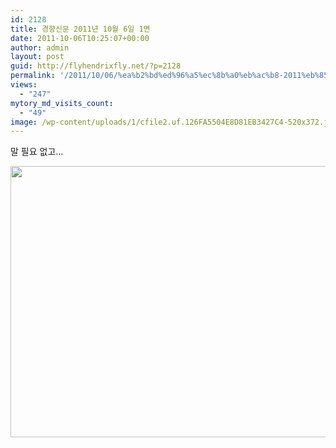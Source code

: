 ```yaml
---
id: 2128
title: 경향신문 2011년 10월 6일 1면
date: 2011-10-06T10:25:07+00:00
author: admin
layout: post
guid: http://flyhendrixfly.net/?p=2128
permalink: '/2011/10/06/%ea%b2%bd%ed%96%a5%ec%8b%a0%eb%ac%b8-2011%eb%85%84-10%ec%9b%94-6%ec%9d%bc-1%eb%a9%b4/'
views:
  - "247"
mytory_md_visits_count:
  - "49"
image: /wp-content/uploads/1/cfile2.uf.126FA5504E8D81EB3427C4-520x372.jpg
---
```

말 필요 없고&#8230;

<p style="margin:0">
  <img src="http://submania.dothome.co.kr/wp-content/uploads/1/cfile2.uf.126FA5504E8D81EB3427C4.jpg" class="aligncenter" width="520" height="434" alt="" filename="20111006.01200101000001.01L.jpg" filemime="image/jpeg" />
</p>

&nbsp;